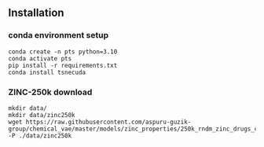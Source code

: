 ## Installation

### conda environment setup
```
conda create -n pts python=3.10
conda activate pts
pip install -r requirements.txt
conda install tsnecuda
```

### ZINC-250k download
```
mkdir data/
mkdir data/zinc250k
wget https://raw.githubusercontent.com/aspuru-guzik-group/chemical_vae/master/models/zinc_properties/250k_rndm_zinc_drugs_clean_3.csv -P ./data/zinc250k
```